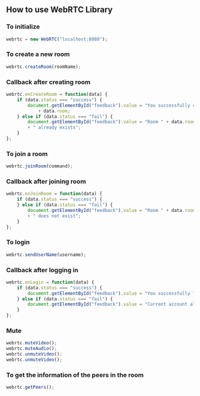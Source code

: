 ## How to use WebRTC Library

### To initialize
```javascript
webrtc = new WebRTC("localhost:8080");
```

### To create a new room
```javascript
webrtc.createRoom(roomName);
```

### Callback after creating room
```javascript
webrtc.onCreateRoom = function(data) {
	if (data.status === "success") {
		document.getElementById("feedback").value = "You successfully created Room "
			+ data.room;
	} else if (data.status === "fail") {
		document.getElementById("feedback").value = "Room " + data.room
		+ " already exists";
	}
};

```
### To join a room
```javascript
webrtc.joinRoom(command);
```

### Callback after joining room
```javascript
webrtc.onJoinRoom = function(data) {
	if (data.status === "success") {
	} else if (data.status === "fail") {
		document.getElementById("feedback").value = "Room " + data.room
		+ " does not exist";
	}
};
```


### To login
```javascript
webrtc.sendUserName(username);
```

### Callback after logging in
```javascript
webrtc.onLogin = function(data) {
	if (data.status === "success") {
		document.getElementById("feedback").value = "You successfully login";
	} else if (data.status === "fail") {
		document.getElementById("feedback").value = "Current account already exists";
	}
};
```
### Mute
```javascript
webrtc.muteVideo();
webrtc.muteAudio();
webrtc.unmuteVideo();
webrtc.unmuteVideo();
```

### To get the information of the peers in the room
```javascript
webrtc.getPeers();
```
